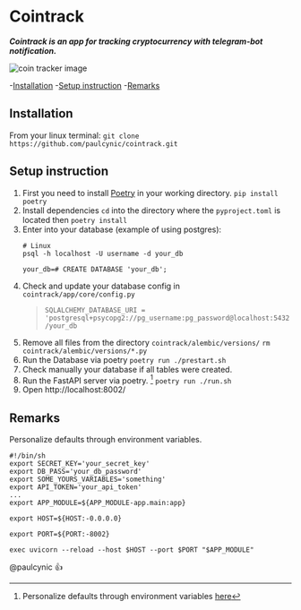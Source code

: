 # Cointrack
***Cointrack is an app for tracking cryptocurrency with telegram-bot notification.***

![coin tracker image](../master/docs/_static/ex_show_price.png)

-[Installation](#installation)
-[Setup instruction](#setup-instruction)
-[Remarks](#remarks)

## Installation

From your linux terminal:
`git clone https://github.com/paulcynic/cointrack.git`

## Setup instruction

1. First you need to install [Poetry](https://python-poetry.org/) in your working directory.
    `pip install poetry`
2. Install dependencies `cd` into the directory where the `pyproject.toml` is located then `poetry install`
3. Enter into your database \(example of using postgres\):
    ```
    # Linux
    psql -h localhost -U username -d your_db

    your_db=# CREATE DATABASE 'your_db';
    ```
4. Check and update your database config in 
    `cointrack/app/core/config.py`
    >`SQLALCHEMY_DATABASE_URI = 'postgresql+psycopg2://pg_username:pg_password@localhost:5432/your_db`
5. Remove all files from the directory `cointrack/alembic/versions/`
    `rm cointrack/alembic/versions/*.py`
6. Run the Database via poetry `poetry run ./prestart.sh`
7. Check manually your database if all tables were created.
8. Run the FastAPI server via poetry. [^note]
    `poetry run ./run.sh`
10. Open http://localhost:8002/
 
## Remarks
Personalize defaults through environment variables.
```
#!/bin/sh
export SECRET_KEY='your_secret_key'
export DB_PASS='your_db_password'
export SOME_YOURS_VARIABLES='something'
export API_TOKEN='your_api_token'
...
export APP_MODULE=${APP_MODULE-app.main:app}

export HOST=${HOST:-0.0.0.0}

export PORT=${PORT:-8002}

exec uvicorn --reload --host $HOST --port $PORT "$APP_MODULE"
```

@paulcynic :+1:

[^note]: Personalize defaults through environment variables [here](#remarks)

